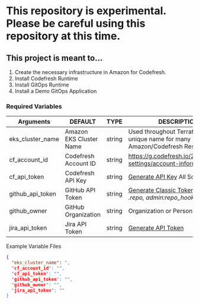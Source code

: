 # This repository is experimental.  Please be careful using this repository at this time.

## This project is meant to...

1. Create the necessary infrastructure in Amazon for Codefresh.
1. Install Codefresh Runtime
1. Install GitOps Runtime
1. Install a Demo GitOps Application

### Required Variables

| Arguments | DEFAULT | TYPE | DESCRIPTION |
|------------------|-------------------------|--------|---------------------------------------------------------------------------------------------------------------------------------|
| eks_cluster_name | Amazon EKS Cluster Name | string | Used throughout Terraform as unique name for many Amazon/Codefresh Resources |
| cf_account_id | Codefresh Account ID | string | https://g.codefresh.io/2.0/account-settings/account-information |
| cf_api_token | Codefresh API Key | string | [Generate API Key](https://g.codefresh.io/user/settings) All Scopes |
| github_api_token | GitHub API Token | string | [Generate Classic Token](https://github.com/settings/tokens), Scopes - *.repo, admin:repo_hook.*,   |
| github_owner | GitHub Organization | string | Organization or Personal Account |
| jira_api_token | Jira API Token | string | [Generate API Token](https://id.atlassian.com/manage-profile/security/api-tokens) |

Example Variable Files

``` terraform.tfvars.json
{
  "eks_cluster_name": ",
  "cf_account_id": "",
  "cf_api_token": "",
  "github_api_token": "",
  "github_owner": "",
  "jira_api_token": ""
}
```

